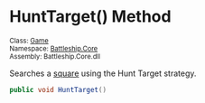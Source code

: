 # HuntTarget() Method

<sub>Class: [Game](../Game.md)  
Namespace: [Battleship.Core](../../Battleship.Core.md)  
Assembly: Battleship.Core.dll</sub>

Searches a [square](../../Square/Square.md) using the Hunt Target strategy.

```cs
public void HuntTarget()
```
